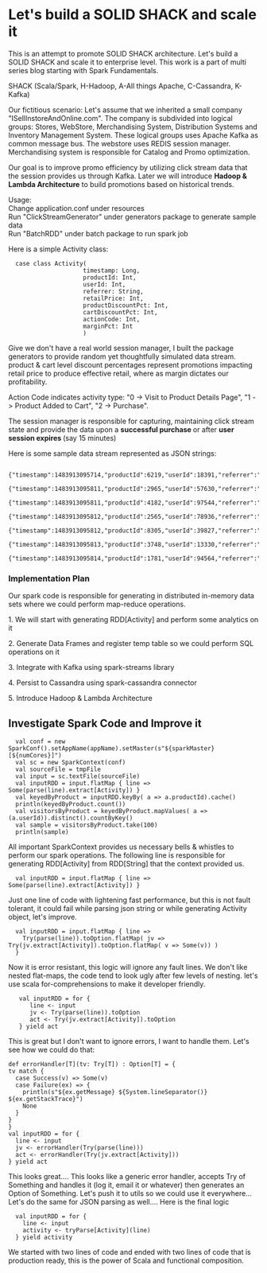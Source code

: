 <h1>Let's build a SOLID SHACK and scale it</h1>

This is an attempt to promote SOLID SHACK architecture. Let's build a SOLID SHACK and scale it to enterprise level.
This work is a part of multi series blog starting with Spark Fundamentals. 

SHACK (Scala/Spark, H-Hadoop, A-All things Apache, C-Cassandra, K-Kafka)

Our fictitious scenario: 
Let's assume that we inherited a small company "ISellInstoreAndOnline.com". The company is subdivided into logical groups: Stores, WebStore, Merchandising System, Distribution Systems and Inventory Management System.
These logical groups uses Apache Kafka as common message bus. The webstore uses REDIS session manager. Merchandising system is responsible for Catalog and Promo optimization.

Our goal is to improve promo efficiency by utilizing click stream data that the session provides us through Kafka. 
Later we will introduce <b>Hadoop & Lambda Architecture</b> to build promotions based on historical trends. 
  
 Usage: <br />
  Change application.conf under resources <br />
  Run "ClickStreamGenerator" under generators package to generate sample data <br />
  Run "BatchRDD" under batch package to run spark job <br />

Here is a simple Activity class:

      case class Activity(
                         timestamp: Long,
                         productId: Int,
                         userId: Int,
                         referrer: String,
                         retailPrice: Int,
                         productDiscountPct: Int,
                         cartDiscountPct: Int,
                         actionCode: Int,
                         marginPct: Int
                         )

Give we don't have a real world session manager, I built the package generators to provide random yet thoughtfully simulated data stream. 
product & cart level discount percentages represent promotions impacting retail price to produce effective retail, where as margin dictates our profitability.

Action Code indicates activity type: "0 -> Visit to Product Details Page", "1 -> Product Added to Cart", "2 -> Purchase". 

The session manager is responsible for capturing, maintaining click stream state and provide the data upon a <b> successful purchase </b> or after <b>user session expires </b> (say 15 minutes)

Here is some sample data stream represented as JSON strings:

        {"timestamp":1483913095714,"productId":6219,"userId":18391,"referrer":"facebook","retailPrice":3,"productDiscountPct":10,"cartDiscountPct":0,"actionCode":1,"marginPct":15}
        {"timestamp":1483913095811,"productId":2965,"userId":57630,"referrer":"site","retailPrice":28,"productDiscountPct":0,"cartDiscountPct":0,"actionCode":2,"marginPct":25}
        {"timestamp":1483913095811,"productId":4182,"userId":97544,"referrer":"google","retailPrice":42,"productDiscountPct":10,"cartDiscountPct":0,"actionCode":0,"marginPct":30}
        {"timestamp":1483913095812,"productId":2565,"userId":78936,"referrer":"site","retailPrice":12,"productDiscountPct":0,"cartDiscountPct":0,"actionCode":2,"marginPct":25}
        {"timestamp":1483913095812,"productId":8305,"userId":39827,"referrer":"facebook","retailPrice":20,"productDiscountPct":20,"cartDiscountPct":10,"actionCode":2,"marginPct":25}
        {"timestamp":1483913095813,"productId":3748,"userId":13330,"referrer":"site","retailPrice":73,"productDiscountPct":0,"cartDiscountPct":0,"actionCode":2,"marginPct":30}
        {"timestamp":1483913095814,"productId":1781,"userId":94564,"referrer":"yahoo","retailPrice":93,"productDiscountPct":0,"cartDiscountPct":0,"actionCode":0,"marginPct":10}

<h3>Implementation Plan</h3>

Our spark code is responsible for generating in distributed in-memory data sets where we could perform map-reduce operations. 
<p> 1. We will start with generating RDD[Activity] and perform some analytics on it </p>
<p> 2. Generate Data Frames and register temp table so we could perform SQL operations on it </p>
<p> 3. Integrate with Kafka using spark-streams library </p>
<p> 4. Persist to Cassandra using spark-cassandra connector </p>
<p> 5. Introduce Hadoop & Lambda Architecture </p>

<h2>Investigate Spark Code and Improve it </h2>

      val conf = new SparkConf().setAppName(appName).setMaster(s"${sparkMaster}[${numCores}]")
      val sc = new SparkContext(conf)
      val sourceFile = tmpFile
      val input = sc.textFile(sourceFile)
      val inputRDD = input.flatMap { line => Some(parse(line).extract[Activity]) }
      val keyedByProduct = inputRDD.keyBy( a => a.productId).cache()
      println(keyedByProduct.count())
      val visitorsByProduct = keyedByProduct.mapValues( a => (a.userId)).distinct().countByKey()
      val sample = visitorsByProduct.take(100)
      println(sample)

All important SparkContext provides us necessary bells & whistles to perform our spark operations.
The following line is responsible for generating RDD[Activity] from RDD[String] that the context provided us.

      val inputRDD = input.flatMap { line => Some(parse(line).extract[Activity]) }

Just one line of code with lightening fast performance, but this is not fault tolerant, it could fail while parsing json string or while generating Activity object, let's improve.

      val inputRDD = input.flatMap { line =>
        Try(parse(line)).toOption.flatMap( jv => Try(jv.extract[Activity]).toOption.flatMap( v => Some(v)) )
      }

Now it is error resistant, this logic will ignore any fault lines. 
We don't like nested flat-maps, the code tend to look ugly after few levels of nesting. let's use scala for-comprehensions to make it developer friendly.
   
       val inputRDD = for {
          line <- input
          jv <- Try(parse(line)).toOption
          act <- Try(jv.extract[Activity]).toOption
       } yield act
       
This is great but I don't want to ignore errors, I want to handle them. Let's see how we could do that:

    def errorHandler[T](tv: Try[T]) : Option[T] = {
    tv match {
      case Success(v) => Some(v)
      case Failure(ex) => {
        println(s"${ex.getMessage} ${System.lineSeparator()} ${ex.getStackTrace}")
        None
      }
    }
    }  
    val inputRDD = for {
      line <- input
      jv <- errorHandler(Try(parse(line)))
      act <- errorHandler(Try(jv.extract[Activity]))
    } yield act

  This looks great.... This looks like a generic error handler, accepts Try of Something and handles it (log it, email it or whatever) then generates an Option of Something.
  Let's push it to utils so we could use it everywhere... Let's do the same for JSON parsing as well.... Here is the final logic
     
     
      val inputRDD = for {
        line <- input
        activity <- tryParse[Activity](line)
      } yield activity

 
We started with two lines of code and ended with two lines of code that is production ready, this is the power of Scala and functional composition.


